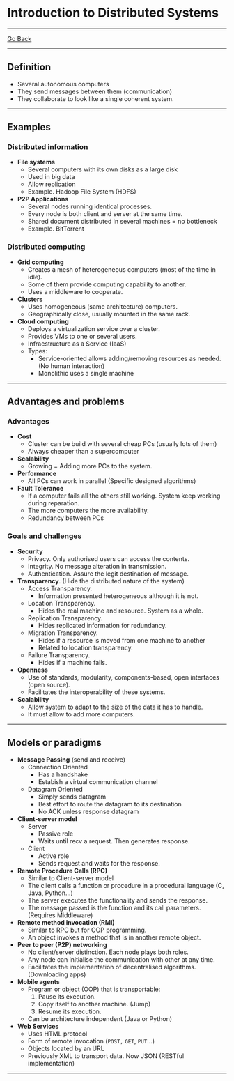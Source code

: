 # Introduction to Distributed Systems
---
[Go Back](UNIOVI/3S2_DistSys/README.md)

---
## Definition
- Several autonomous computers
- They send messages between them (communication)
- They collaborate to look like a single coherent system.
---
## Examples
### Distributed information
- **File systems**
	- Several computers with its own disks as a large disk
	- Used in big data
	- Allow replication
	- Example. Hadoop File System (HDFS)
- **P2P Applications**
	- Several nodes running identical processes.
	- Every node is both client and server at the same time.
	- Shared document distributed in several machines = no bottleneck
	- Example. BitTorrent
### Distributed computing
- **Grid computing**
	- Creates a mesh of heterogeneous computers (most of the time in idle).
	- Some of them provide computing capability to another.
	- Uses a middleware to cooperate.
- **Clusters**
	- Uses homogeneous (same architecture) computers.
	- Geographically close, usually mounted in the same rack.
- **Cloud computing**
	- Deploys a virtualization service over a cluster.
	- Provides VMs to one or several users.
	- Infraestructure as a Service (IaaS)
	- Types:
		- Service-oriented allows adding/removing resources as needed. (No human interaction)
		- Monolithic uses a single machine
---
## Advantages and problems
### Advantages
- **Cost**
	- Cluster can be build with several cheap PCs (usually lots of them)
	- Always cheaper than a supercomputer
- **Scalability**
	- Growing = Adding more PCs to the system.
- **Performance**
	- All PCs can work in parallel (Specific designed algorithms)
- **Fault Tolerance**
	- If a computer fails all the others still working. System keep working during reparation.
	- The more computers the more availability.
	- Redundancy between PCs
### Goals and challenges
- **Security**
	- Privacy. Only authorised users can access the contents.
	- Integrity. No message alteration in transmission.
	- Authentication. Assure the legit destination of message.
- **Transparency**. (Hide the distributed nature of the system)
	- Access Transparency.
		- Information presented heterogeneous although it is not.
	- Location Transparency.
		- Hides the real machine and resource. System as a whole.
	- Replication Transparency.
		- Hides replicated information for redundancy.
	- Migration Transparency.
		- Hides if a resource is moved from one machine to another
		- Related to location transparency.
	- Failure Transparency.
		- Hides if a machine fails.
- **Openness**
	- Use of standards, modularity, components-based, open interfaces (open source).
	- Facilitates the interoperability of these systems.
- **Scalability**
	- Allow system to adapt to the size of the data it has to handle.
	- It must allow to add more computers.
---
## Models or paradigms
- **Message Passing** (send and receive)
	- Connection Oriented
		- Has a handshake
		- Estabish a virtual communication channel
	- Datagram Oriented
		- Simply sends datagram
		- Best effort to route the datagram to its destination
		- No ACK unless response datagram
- **Client-server model**
	- Server
		- Passive role
		- Waits until recv a request. Then generates response.
	- Client
		- Active role
		- Sends request and waits for the response.
- **Remote Procedure Calls (RPC)**
	- Similar to Client-server model
	- The client calls a function or procedure in a procedural language (C, Java, Python...)
	- The server executes the functionality and sends the response.
	- The message passed is the function and its call parameters. (Requires Middleware)
- **Remote method invocation (RMI)**
	- Similar to RPC but for OOP programming.
	- An object invokes a method that is in another remote object.
- **Peer to peer (P2P) networking**
	- No client/server distinction. Each node plays both roles.
	- Any node can initialise the communication with other at any time.
	- Facilitates the implementation of decentralised algorithms. (Downloading apps)
- **Mobile agents**
	- Program or object (OOP) that is transportable:
		1. Pause its execution.
		2. Copy itself to another machine. (Jump)
		3. Resume its execution.
	- Can be architecture independent (Java or Python)
- **Web Services**
	- Uses HTML protocol
	- Form of remote invocation (`POST,` `GET`, `PUT`...)
	- Objects located by an URL
	- Previously XML to transport data. Now JSON (RESTful implementation)
---